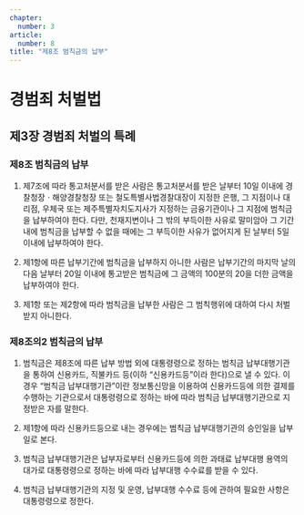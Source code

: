 ```yaml
---
chapter:
  number: 3
article:
  number: 8
title: "제8조 범칙금의 납부"
---
```

# 경범죄 처벌법

## 제3장 경범죄 처벌의 특례

### 제8조 범칙금의 납부

1. 제7조에 따라 통고처분서를 받은 사람은 통고처분서를 받은 날부터 10일 이내에 경찰청장ㆍ해양경찰청장 또는 철도특별사법경찰대장이 지정한 은행, 그 지점이나 대리점, 우체국 또는 제주특별자치도지사가 지정하는 금융기관이나 그 지점에 범칙금을 납부하여야 한다. 다만, 천재지변이나 그 밖의 부득이한 사유로 말미암아 그 기간 내에 범칙금을 납부할 수 없을 때에는 그 부득이한 사유가 없어지게 된 날부터 5일 이내에 납부하여야 한다.

2. 제1항에 따른 납부기간에 범칙금을 납부하지 아니한 사람은 납부기간의 마지막 날의 다음 날부터 20일 이내에 통고받은 범칙금에 그 금액의 100분의 20을 더한 금액을 납부하여야 한다.

3. 제1항 또는 제2항에 따라 범칙금을 납부한 사람은 그 범칙행위에 대하여 다시 처벌받지 아니한다.

### 제8조의2 범칙금의 납부

1. 범칙금은 제8조에 따른 납부 방법 외에 대통령령으로 정하는 범칙금 납부대행기관을 통하여 신용카드, 직불카드 등(이하 “신용카드등”이라 한다)으로 낼 수 있다. 이 경우 “범칙금 납부대행기관”이란 정보통신망을 이용하여 신용카드등에 의한 결제를 수행하는 기관으로서 대통령령으로 정하는 바에 따라 범칙금 납부대행기관으로 지정받은 자를 말한다.

2. 제1항에 따라 신용카드등으로 내는 경우에는 범칙금 납부대행기관의 승인일을 납부일로 본다.

3. 범칙금 납부대행기관은 납부자로부터 신용카드등에 의한 과태료 납부대행 용역의 대가로 대통령령으로 정하는 바에 따라 납부대행 수수료를 받을 수 있다.

4. 범칙금 납부대행기관의 지정 및 운영, 납부대행 수수료 등에 관하여 필요한 사항은 대통령령으로 정한다.
